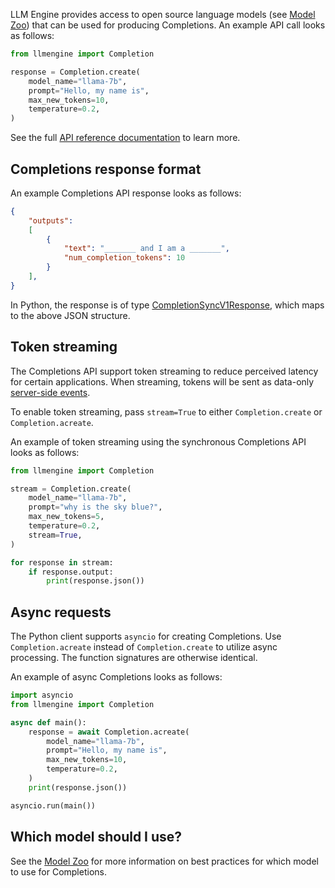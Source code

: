 LLM Engine provides access to open source language models (see [Model Zoo](../../model_zoo)) that can be used for producing
Completions.  An example API call looks as follows:
```python
from llmengine import Completion

response = Completion.create(
    model_name="llama-7b",
    prompt="Hello, my name is",
    max_new_tokens=10,
    temperature=0.2,
)
```

See the full [API reference documentation](../../api/python_client/#llmengine.Completion) to learn more.

## Completions response format

An example Completions API response looks as follows:

```json
{
    "outputs":
    [
        {
            "text": "_______ and I am a _______",
            "num_completion_tokens": 10
        }
    ],
}
```

In Python, the response is of type [CompletionSyncV1Response](../../api/python_client/#llmengine.CompletionSyncV1Response),
which maps to the above JSON structure.

## Token streaming

The Completions API support token streaming to reduce perceived latency for certain applications. When streaming, 
tokens will be sent as data-only [server-side events](https://developer.mozilla.org/en-US/docs/Web/API/Server-sent_events/Using_server-sent_events#event_stream_format).

To enable token streaming, pass `stream=True` to either `Completion.create` or `Completion.acreate`.

An example of token streaming using the synchronous Completions API looks as follows:
```python
from llmengine import Completion

stream = Completion.create(
    model_name="llama-7b",
    prompt="why is the sky blue?",
    max_new_tokens=5,
    temperature=0.2,
    stream=True,
)

for response in stream:
    if response.output:
        print(response.json())
```

## Async requests

The Python client supports `asyncio` for creating Completions. Use `Completion.acreate` instead of `Completion.create` 
to utilize async processing. The function signatures are otherwise identical.

An example of async Completions looks as follows:
```python
import asyncio
from llmengine import Completion

async def main():
    response = await Completion.acreate(
        model_name="llama-7b",
        prompt="Hello, my name is",
        max_new_tokens=10,
        temperature=0.2,
    )
    print(response.json())

asyncio.run(main())
```

## Which model should I use?

See the [Model Zoo](../../model_zoo) for more information on best practices for which model to use for Completions.
